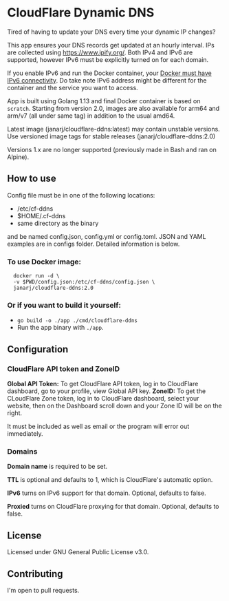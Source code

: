 # CloudFlare Dynamic DNS

Tired of having to update your DNS every time your dynamic IP changes?

This app ensures your DNS records get updated at an hourly interval. IPs are collected using https://www.ipify.org/.
Both IPv4 and IPv6 are supported, however IPv6 must be explicitly turned on for each domain.

If you enable IPv6 and run the Docker container, your
[Docker must have IPv6 connectivity](https://docs.docker.com/config/daemon/ipv6/).
Do take note IPv6 address might be different for the container and the service you want to access.

App is built using Golang 1.13 and final Docker container is based on `scratch`.
Starting from version 2.0, images are also available for arm64 and arm/v7 (all under same tag)
in addition to the usual amd64.

Latest image (janarj/cloudflare-ddns:latest) may contain unstable versions.
Use versioned image tags for stable releases (janarj/cloudflare-ddns:2.0)

Versions 1.x are no longer supported (previously made in Bash and ran on Alpine).


## How to use

Config file must be in one of the following locations:
- /etc/cf-ddns
- $HOME/.cf-ddns
- same directory as the binary

and be named config.json, config.yml or config.toml.
JSON and YAML examples are in configs folder.
Detailed information is below.

### To use Docker image:
```
  docker run -d \
  -v $PWD/config.json:/etc/cf-ddns/config.json \ 
  janarj/cloudflare-ddns:2.0
```

### Or if you want to build it yourself:
- `go build -o ./app ./cmd/cloudflare-ddns`
- Run the app binary with `./app`.

## Configuration

### CloudFlare API token and ZoneID
**Global API Token:** To get CloudFlare API token, log in to CloudFlare dashboard, go to your profile, view Global API key.
**ZoneID:** To get the CLoudFlare Zone token, log in to CloudFlare dashboard, select your website, then on the Dashboard scroll down and your Zone ID will be on the right.

It must be included as well as email or the program will error out immediately.

### Domains
**Domain name** is required to be set.

**TTL** is optional and defaults to 1, which is CloudFlare's automatic option.

**IPv6** turns on IPv6 support for that domain. Optional, defaults to false.

**Proxied** turns on CloudFlare proxying for that domain. Optional, defaults to false.

## License
Licensed under GNU General Public License v3.0.

## Contributing
I'm open to pull requests.
